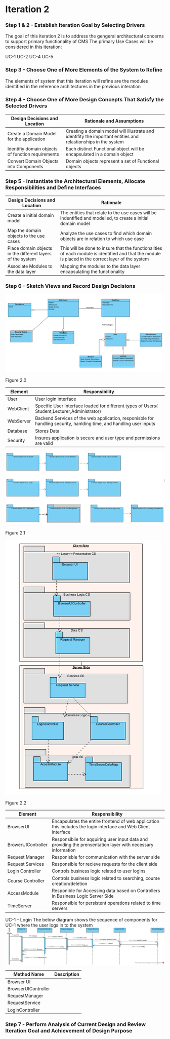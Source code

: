 # Iteration 2
### Step 1 & 2 - Establish Iteration Goal by Selecting Drivers

The goal of this iteration 2 is to address the gengeral architectural concerns to support primary functionality of CMS
The primary Use Cases will be considered in this iteration:

  UC-1
  UC-2
  UC-4
  UC-5
  
### Step 3 - Choose One of More Elements of the System to Refine

The elements of system that this iteration will refine are the modules identified in the reference architectures in the previous interation

### Step 4 - Choose One of More Design Concepts That Satisfy the Selected Drivers
|Design Decisions and Location|Rationale and Assumptions|
|---|---|
|Create a Domain Model for the application| Creating a domain model will illustrate and identifity the important entities and relastionships in the system |
|Identifiy domain objects of function requirements| Each distinct Functional object will be encapsulated in a domain object|
| Convert Domain Objects into Components | Domain objects represent a set of Functional objects |

### Step 5 - Instantiate the Architectural Elements, Allocate Responsibilities and Define Interfaces
|Design Decisions and Location|Rationale|
|---|---|
| Create a initial domain model | The entities that relate to the use cases will be indentified and modelled, to create a initial domain model |
| Map the domain objects to the use cases| Analyze the use cases to find which domain objects are in relation to which use case |
| Place domain objects in the different layers of the system | This will be done to insure that the functionalities of each module is identified and that the module is placed in the correct layer of the system |
| Associate Modules to the data layer | Mapping the modules to the data layer encapsulating the functionality |
### Step 6 - Sketch Views and Record Design Decisions

![Initial Domain Diagram](https://github.com/SOFE3650F18/project-group-24/blob/master/Iteration%202/Domian.png)

Figure 2.0

|Element|Responsibility|
|---|---|
|User| User login interface|
|WebClient| Specific User Interface loaded for different types of Users( Student,Lecturer,Administrator)|
|WebServer| Backend Services of the web application, responisble for handling security, hanlding time, and handling user inputs|
|Database|Stores Data|
|Security| Insures application is secure and user type and permissions are valid|

![Context Diagram](https://github.com/SOFE3650F18/project-group-24/blob/master/Iteration%202/Domain%20Objects.png)

Figure 2.1

![Context Diagram](https://github.com/SOFE3650F18/project-group-24/blob/master/Iteration%202/LayerB.png)

Figure 2.2

|Element|Responsibility|
|---|---|
|BrowserUI|Encapsulates the entire frontend of web application this includes the login interface and Web Client interface|
|BrowerUIController|Responsibile for aqquiring user input data and providing the prensentation layer with necessary information |
|Request Manager|Responisble for communication with the server side |
|Request Services|Responsible for recieve requests for the client side|
|Login Controller|Controls business logic related to user logins|
|Course Controller|Controls business logic related to searching, course creation/deletion|
|AccessModule|Responible for Accessing data based on Controllers in Business Logic Server Side|
|TimeServer| Responsible for persistent operations related to time servers|  
  
UC-1 - Login
The below diagram shows the sequence of components for UC-1 where the user logs in to the system  
![Sequence Diagram](https://github.com/SOFE3650F18/project-group-24/blob/master/Iteration%202/UC-1%20-%20sequence%20diagram.jpg)

| Method Name | Description |
|---|---|
| Browser UI |  |
| BrowserUIController |  |
| RequestManager |  |
| RequestService |  |
| LoginController |  |  

### Step 7 - Perform Analysis of Current Design and Review Iteration Goal and Achievement of Design Purpose

